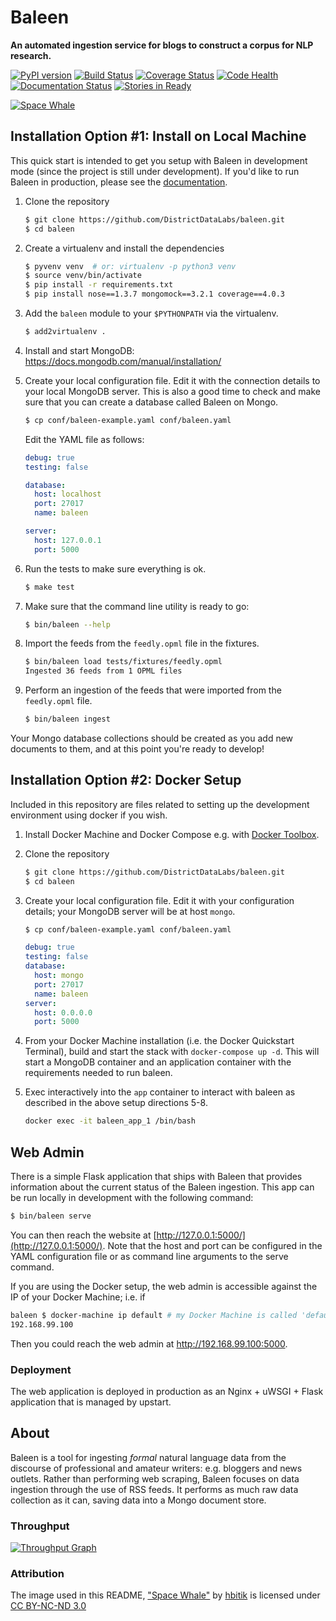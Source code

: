 # Baleen
**An automated ingestion service for blogs to construct a corpus for NLP research.**

[![PyPI version][pypi_img]][pypi_href]
[![Build Status][travis_img]][travis_href]
[![Coverage Status][coveralls_img]][coverals_href]
[![Code Health][health_img]][health_href]
[![Documentation Status][rtfd_img]][rtfd_href]
[![Stories in Ready][waffle_img]][waffle_href]

[![Space Whale](docs/images/spacewhale.jpg)][spacewhale.jpg]

## Installation Option #1: Install on Local Machine

This quick start is intended to get you setup with Baleen in development mode (since the project is still under development). If you'd like to run Baleen in production, please see the [documentation][rtfd_href].

1. Clone the repository
    ```bash
    $ git clone https://github.com/DistrictDataLabs/baleen.git
    $ cd baleen
    ```

2. Create a virtualenv and install the dependencies

    ```bash    
    $ pyvenv venv  # or: virtualenv -p python3 venv
    $ source venv/bin/activate
    $ pip install -r requirements.txt
    $ pip install nose==1.3.7 mongomock==3.2.1 coverage==4.0.3
    ```

3. Add the `baleen` module to your `$PYTHONPATH` via the virtualenv.

    ```bash    
    $ add2virtualenv . 
    ```

4. Install and start MongoDB: https://docs.mongodb.com/manual/installation/

5. Create your local configuration file. Edit it with the connection details to your local MongoDB server.  This is also a good time to check and make sure that you can create a database called Baleen on Mongo.

    ```bash
    $ cp conf/baleen-example.yaml conf/baleen.yaml
    ```

    Edit the YAML file as follows:

    ```yaml
    debug: true
    testing: false

    database:
      host: localhost
      port: 27017
      name: baleen

    server:
      host: 127.0.0.1
      port: 5000
    ```

6. Run the tests to make sure everything is ok.

    ```bash
    $ make test
    ```

7. Make sure that the command line utility is ready to go:

    ```bash
    $ bin/baleen --help
    ```

8. Import the feeds from the `feedly.opml` file in the fixtures.

    ```bash
    $ bin/baleen load tests/fixtures/feedly.opml
    Ingested 36 feeds from 1 OPML files
    ```

9. Perform an ingestion of the feeds that were imported from the `feedly.opml` file.

    ```bash
    $ bin/baleen ingest
    ```

Your Mongo database collections should be created as you add new documents to them, and at this point you're ready to develop!

## Installation Option #2: Docker Setup

Included in this repository are files related to setting up the development environment using docker if you wish.

1. Install Docker Machine and Docker Compose e.g. with [Docker Toolbox](https://www.docker.com/products/docker-toolbox).

2. Clone the repository

    ```bash
    $ git clone https://github.com/DistrictDataLabs/baleen.git
    $ cd baleen
    ```

3. Create your local configuration file. Edit it with your configuration details; your MongoDB server will be at host `mongo`.

    ```bash
    $ cp conf/baleen-example.yaml conf/baleen.yaml
    ```

    ```yaml
    debug: true
    testing: false
    database:
      host: mongo
      port: 27017
      name: baleen
    server:
      host: 0.0.0.0
      port: 5000
    ```

4. From your Docker Machine installation (i.e. the Docker Quickstart Terminal), build and start the stack with `docker-compose up -d`. This will start a MongoDB container and an application container with the requirements needed to run baleen.

5. Exec interactively into the `app` container to interact with baleen as described in the above setup directions 5-8.

    ```bash
    docker exec -it baleen_app_1 /bin/bash
    ```

## Web Admin

There is a simple Flask application that ships with Baleen that provides information about the current status of the Baleen ingestion. This app can be run locally in development with the following command:

```bash
$ bin/baleen serve
```

You can then reach the website at [http://127.0.0.1:5000/](http://127.0.0.1:5000/). Note that the host and port can be configured in the YAML configuration file or as command line arguments to the serve command.

If you are using the Docker setup, the web admin is accessible against the IP of your Docker Machine; i.e. if

```bash
baleen $ docker-machine ip default # my Docker Machine is called 'default'
192.168.99.100
```

Then you could reach the web admin at http://192.168.99.100:5000.

### Deployment

The web application is deployed in production as an Nginx + uWSGI + Flask application that is managed by upstart.

## About

Baleen is a tool for ingesting _formal_ natural language data from the discourse of professional and amateur writers: e.g. bloggers and news outlets. Rather than performing web scraping, Baleen focuses on data ingestion through the use of RSS feeds. It performs as much raw data collection as it can, saving data into a Mongo document store.

### Throughput

[![Throughput Graph](https://graphs.waffle.io/DistrictDataLabs/baleen/throughput.svg)](https://waffle.io/DistrictDataLabs/baleen/metrics)

### Attribution

The image used in this README, ["Space Whale"][spacewhale.jpg] by [hbitik](http://hbitik.deviantart.com/) is licensed under [CC BY-NC-ND 3.0](http://creativecommons.org/licenses/by-nc-nd/3.0/)


<!-- References -->
[pypi_img]: https://badge.fury.io/py/baleen.svg
[pypi_href]: https://badge.fury.io/py/baleen
[travis_img]: https://travis-ci.org/DistrictDataLabs/baleen.svg?branch=master
[travis_href]: https://travis-ci.org/DistrictDataLabs/baleen/
[coveralls_img]: https://coveralls.io/repos/github/DistrictDataLabs/baleen/badge.svg?branch=master
[coverals_href]: https://coveralls.io/github/DistrictDataLabs/baleen?branch=master
[health_img]: https://landscape.io/github/DistrictDataLabs/baleen/master/landscape.svg?style=flat
[health_href]: https://landscape.io/github/DistrictDataLabs/baleen/master
[waffle_img]: https://badge.waffle.io/DistrictDataLabs/baleen.png?label=ready&title=Ready
[waffle_href]: https://waffle.io/DistrictDataLabs/baleen
[rtfd_img]: https://readthedocs.org/projects/baleen-ingest/badge/?version=latest
[rtfd_href]: http://baleen-ingest.readthedocs.org/
[spacewhale.jpg]: http://fav.me/d4736q3

